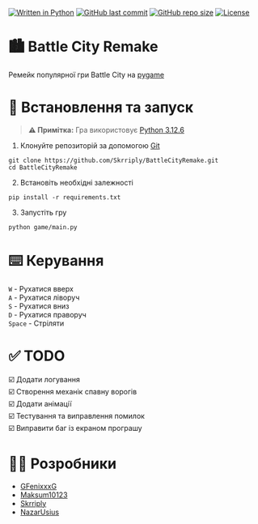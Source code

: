 [![Written in Python](https://img.shields.io/badge/Written%20in-Python-blue?style=for-the-badge&logo=python)](https://github.com/Skrriply/BattleCityRemake)
[![GitHub last commit](https://img.shields.io/github/last-commit/Skrriply/BattleCityRemake?style=for-the-badge)](https://github.com/Skrriply/BattleCityRemake)
[![GitHub repo size](https://img.shields.io/github/repo-size/Skrriply/BattleCityRemake?style=for-the-badge)](https://github.com/Skrriply/BattleCityRemake)
[![License](https://img.shields.io/github/license/Skrriply/BattleCityRemake?style=for-the-badge)](https://github.com/Skrriply/BattleCityRemake/blob/main/LICENSE)

# 🏙️ Battle City Remake

Ремейк популярної гри Battle City на [pygame](https://www.pygame.org/news)

# 🚀 Встановлення та запуск

> **⚠️ Примітка:** Гра використовує [Python 3.12.6](https://www.python.org/downloads/)

1. Клонуйте репозиторій за допомогою [Git](https://git-scm.com/)

```
git clone https://github.com/Skrriply/BattleCityRemake.git
cd BattleCityRemake
```

2. Встановіть необхідні залежності

```
pip install -r requirements.txt
```

3. Запустіть гру

```
python game/main.py
```

# ⌨️ Керування

`W` - Рухатися вверх
</br>
`A` - Рухатися ліворуч
</br>
`S` - Рухатися вниз
</br>
`D` - Рухатися праворуч
</br>
`Space` - Стріляти

# ✅ TODO

☑️ Додати логування
</br>
☑️ Створення механік спавну ворогів
</br>
☑️ Додати анімації
</br>
☑️ Тестування та виправлення помилок
</br>
☑️ Виправити баг із екраном програшу

# 🧑‍💻 Розробники

- [GFenixxxG](https://github.com/GFenixxxG)
- [Maksum10123](https://github.com/Maksum10123)
- [Skrriply](https://github.com/Skrriply)
- [NazarUsius](https://github.com/NazarUsius)
